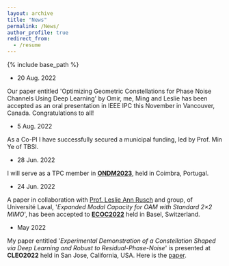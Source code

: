 ```yaml
---
layout: archive
title: "News"
permalink: /News/
author_profile: true
redirect_from:
  - /resume
---
```


{% include base_path %}

- 20 Aug. 2022

Our paper entitled 'Optimizing Geometric Constellations for Phase Noise Channels Using Deep Learning' by Omir, me, Ming and Leslie has been accepted as an oral presentation in IEEE IPC this November in Vancouver, Canada. Congratulations to all!

- 5 Aug. 2022

As a Co-PI I have successfully secured a municipal funding, led by Prof. Min Ye of TBSI. 

- 28 Jun. 2022

I will serve as a TPC member in **[ONDM2023](https://ondm2023.inescc.pt/)**, held in Coimbra, Portugal.

- 24 Jun. 2022

A paper in collaboration with [Prof. Leslie Ann Rusch](https://ocl.fsg.ulaval.ca/team/leslie-rusch) and group, of Universit&eacute; Laval, '*Expanded Modal Capacity for OAM with Standard 2×2 MIMO*', has been accepted to **[ECOC2022](https://www.ecoc2022.org/)** held in Basel, Switzerland.

- May 2022

My paper entitled '*Experimental Demonstration of a Constellation Shaped via Deep Learning and Robust to Residual-Phase-Noise*' is presented at **CLEO2022** held in San Jose, California, USA. Here is the [paper](https://ocl.fsg.ulaval.ca/fileadmin/user_upload/CLEO2022_Leslie.pdf).

<!-- Publications
======
  <ul>{% for post in site.publications %}
    {% include archive-single-cv.html %}
  {% endfor %}</ul>
  
Talks
======

  
Teaching
======
  <ul>{% for post in site.teaching %}
    {% include archive-single-cv.html %}
  {% endfor %}</ul>
  
Service and membership
====== -->

